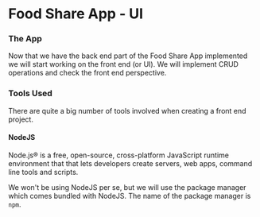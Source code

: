 # Food Share App - UI

### The App

Now that we have the back end part of the Food Share App implemented we will
start working on the front end (or UI). We will implement CRUD operations and
check the front end perspective.

### Tools Used

There are quite a big number of tools involved when creating a front end project.

#### NodeJS

Node.js® is a free, open-source, cross-platform JavaScript runtime environment that
that lets developers create servers, web apps, command line tools and scripts.

We won't be using NodeJS per se, but we will use the package manager which comes
bundled with NodeJS. The name of the package manager is `npm`.
